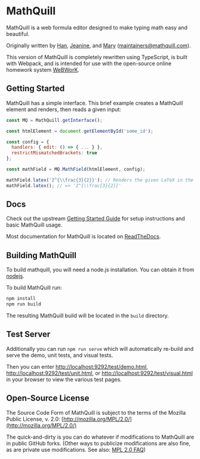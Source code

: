 # MathQuill

MathQuill is a web formula editor designed to make typing math easy and beautiful.

Originally written by [Han](https://github.com/laughinghan), [Jeanine](https://github.com/jneen), and
[Mary](https://github.com/stufflebear) (<maintainers@mathquill.com>).

This version of MathQuill is completely rewritten using TypeScript, is built with Webpack, and is intended for use with
the open-source online homework system [WeBWorK](https://github.com/openwebwork).

## Getting Started

MathQuill has a simple interface. This brief example creates a MathQuill element and renders, then reads a given input:

```js
const MQ = MathQuill.getInterface();

const htmlElement = document.getElementById('some_id');

const config = {
  handlers: { edit: () => { ... } },
  restrictMismatchedBrackets: true
};

const mathField = MQ.MathField(htmlElement, config);

mathField.latex('2^{\\frac{3}{2}}'); // Renders the given LaTeX in the MathQuill field
mathField.latex(); // => '2^{\\frac{3}{2}}'
```

## Docs

Check out the upstream [Getting Started Guide](http://docs.mathquill.com/en/latest/Getting_Started/) for setup
instructions and basic MathQuill usage.

Most documentation for MathQuill is located on [ReadTheDocs](http://docs.mathquill.com/en/latest/).

## Building MathQuill

To build mathquill, you will need a node.js installation.  You can obtain it from [nodejs](http://nodejs.org/).

To build MathQuill run:

```bash
npm install
npm run build
```

The resulting MathQuill build will be located in the `build` directory.

## Test Server

Additionally you can run `npm run serve` which will automatically re-build and serve the demo, unit tests, and visual
tests.

Then you can enter <http://localhost:9292/test/demo.html>, <http://localhost:9292/test/unit.html>, or
<http://localhost:9292/test/visual.html> in your browser to view the various test pages.

## Open-Source License

The Source Code Form of MathQuill is subject to the terms of the Mozilla Public License, v. 2.0:
[http://mozilla.org/MPL/2.0/](http://mozilla.org/MPL/2.0/)

The quick-and-dirty is you can do whatever if modifications to MathQuill are in public GitHub forks. (Other ways to
publicize modifications are also fine, as are private use modifications. See also:
[MPL 2.0 FAQ](https://www.mozilla.org/en-US/MPL/2.0/FAQ/))

